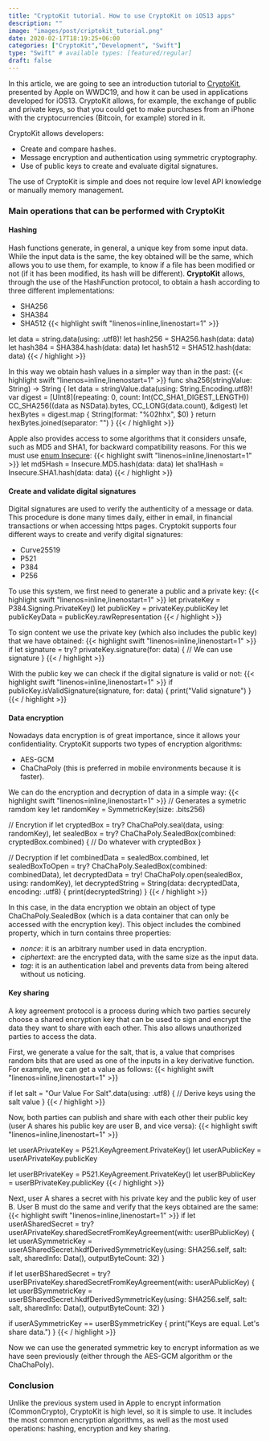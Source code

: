 ```yaml
---
title: "CryptoKit tutorial. How to use CryptoKit on iOS13 apps"
description: ""
image: "images/post/criptokit_tutorial.png"
date: 2020-02-17T18:19:25+06:00
categories: ["CryptoKit","Development", "Swift"]
type: "Swift" # available types: [featured/regular]
draft: false
---
```

In this article, we are going to see an introduction tutorial to [CryptoKit](https://developer.apple.com/videos/play/wwdc2019/709/), presented by Apple on WWDC19, and how it can be used in applications developed for iOS13. CryptoKit allows, for example, the exchange of public and private keys, so that you could get to make purchases from an iPhone with the cryptocurrencies (Bitcoin, for example) stored in it.

CryptoKit allows developers:

* Create and compare hashes.
* Message encryption and authentication using symmetric cryptography.
* Use of public keys to create and evaluate digital signatures.

The use of CryptoKit is simple and does not require low level API knowledge or manually memory management.
### Main operations that can be performed with CryptoKit
#### Hashing

Hash functions generate, in general, a unique key from some input data. While the input data is the same, the key obtained will be the same, which allows you to use them, for example, to know if a file has been modified or not (if it has been modified, its hash will be different).
**CryptoKit** allows, through the use of the HashFunction protocol, to obtain a hash according to three different implementations:

* SHA256
* SHA384
* SHA512
{{< highlight swift  "linenos=inline,linenostart=1" >}}

let data = string.data(using: .utf8)!
let hash256 = SHA256.hash(data: data)
let hash384 = SHA384.hash(data: data)
let hash512 = SHA512.hash(data: data)
{{< / highlight >}}

In this way we obtain hash values in a simpler way than in the past:
{{< highlight swift  "linenos=inline,linenostart=1" >}}
func sha256(stringValue: String) -> String {
  let data = stringValue.data(using: String.Encoding.utf8)!
  var digest = [UInt8](repeating: 0, count: Int(CC_SHA1_DIGEST_LENGTH))
  CC_SHA256((data as NSData).bytes, CC_LONG(data.count), &digest)
  let hexBytes = digest.map { String(format: "%02hhx", $0) }
  return hexBytes.joined(separator: "")
}
{{< / highlight >}}

Apple also provides access to some algorithms that it considers unsafe, such as MD5 and SHA1, for backward compatibility reasons. For this we must use [enum Insecure](https://developer.apple.com/documentation/cryptokit/insecure):
{{< highlight swift  "linenos=inline,linenostart=1" >}}
let md5Hash = Insecure.MD5.hash(data: data)
let sha1Hash = Insecure.SHA1.hash(data: data)
{{< / highlight >}}

#### Create and validate digital signatures

Digital signatures are used to verify the authenticity of a message or data. This procedure is done many times daily, either in email, in financial transactions or when accessing https pages.
Cryptokit supports four different ways to create and verify digital signatures:

* Curve25519
* P521
* P384
* P256

To use this system, we first need to generate a public and a private key:
{{< highlight swift  "linenos=inline,linenostart=1" >}}
let privateKey = P384.Signing.PrivateKey()
let publicKey = privateKey.publicKey
let publicKeyData = publicKey.rawRepresentation
{{< / highlight >}}

To sign content we use the private key (which also includes the public key) that we have obtained:
{{< highlight swift  "linenos=inline,linenostart=1" >}}
if let signature = try? privateKey.signature(for: data) {
  // We can use signature
}
{{< / highlight >}}


With the public key we can check if the digital signature is valid or not:
{{< highlight swift  "linenos=inline,linenostart=1" >}}
if publicKey.isValidSignature(signature, for: data) {
  print("Valid signature")
}
{{< / highlight >}}

#### Data encryption

Nowadays data encryption is of great importance, since it allows your confidentiality. CryptoKit supports two types of encryption algorithms:

* AES-GCM
* ChaChaPoly (this is preferred in mobile environments because it is faster).

We can do the encryption and decryption of data in a simple way:
{{< highlight swift  "linenos=inline,linenostart=1" >}}
// Generates a symetric ramdom key
let randomKey = SymmetricKey(size: .bits256)

// Encrytion
if let cryptedBox = try? ChaChaPoly.seal(data, using: randomKey), let sealedBox = try? ChaChaPoly.SealedBox(combined: cryptedBox.combined) {
   // Do whatever with cryptedBox
}

// Decryption
if let combinedData = sealedBox.combined, let sealedBoxToOpen = try? ChaChaPoly.SealedBox(combined: combinedData), let decryptedData = try! ChaChaPoly.open(sealedBox, using: randomKey), let decryptedString = String(data: decryptedData, encoding: .utf8) {
   print(decryptedString)
}
{{< / highlight >}}

In this case, in the data encryption we obtain an object of type ChaChaPoly.SealedBox (which is a data container that can only be accessed with the encryption key). This object includes the combined property, which in turn contains three properties:

* *nonce*: it is an arbitrary number used in data encryption.
* *ciphertext*: are the encrypted data, with the same size as the input data.
* *tag*: it is an authentication label and prevents data from being altered without us noticing.

#### Key sharing

A key agreement protocol is a process during which two parties securely choose a shared encryption key that can be used to sign and encrypt the data they want to share with each other. This also allows unauthorized parties to access the data.

First, we generate a value for the salt, that is, a value that comprises random bits that are used as one of the inputs in a key derivative function. For example, we can get a value as follows:
{{< highlight swift  "linenos=inline,linenostart=1" >}}

if let salt = "Our Value For Salt".data(using: .utf8) {
    // Derive keys using the salt value
}
{{< / highlight >}}


Now, both parties can publish and share with each other their public key (user A shares his public key are user B, and vice versa):
{{< highlight swift  "linenos=inline,linenostart=1" >}}

let userAPrivateKey = P521.KeyAgreement.PrivateKey()
let userAPublicKey = userAPrivateKey.publicKey

let userBPrivateKey = P521.KeyAgreement.PrivateKey()
let userBPublicKey = userBPrivateKey.publicKey
{{< / highlight >}}

Next, user A shares a secret with his private key and the public key of user B. User B must do the same and verify that the keys obtained are the same:
{{< highlight swift  "linenos=inline,linenostart=1" >}}
if let userASharedSecret = try? userAPrivateKey.sharedSecretFromKeyAgreement(with: userBPublicKey) {
    let userASymmetricKey = userASharedSecret.hkdfDerivedSymmetricKey(using: SHA256.self, salt: salt, sharedInfo: Data(), outputByteCount: 32)
}

if let userBSharedSecret = try? userBPrivateKey.sharedSecretFromKeyAgreement(with: userAPublicKey) {
    let userBSymmetricKey = userBSharedSecret.hkdfDerivedSymmetricKey(using: SHA256.self, salt: salt, sharedInfo: Data(), outputByteCount: 32)
}

if userASymmetricKey == userBSymmetricKey {
  print("Keys are equal. Let's share data.")
}
{{< / highlight >}}

Now we can use the generated symmetric key to encrypt information as we have seen previously (either through the AES-GCM algorithm or the ChaChaPoly).
### Conclusion

Unlike the previous system used in Apple to encrypt information (CommonCrypto), CryptoKit is high level, so it is simple to use. It includes the most common encryption algorithms, as well as the most used operations: hashing, encryption and key sharing.